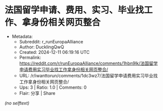 # 法国留学申请、费用、实习、毕业找工作、拿身份相关网页整合

- Metadata:
  - Subreddit: r_runEuropaAlliance
  - Author: DucklingQwQ
  - Created: 2024-12-11 06:19:16 UTC
  - Permalink: https://reddit.com/r/runEuropaAlliance/comments/1hbn9lk/法国留学申请费用实习毕业找工作拿身份相关网页整合/
  - URL: /r/iwanttorun/comments/1dc3wz7/法国留学申请费用实习毕业找工作拿身份相关网页整合/
  - Ups: 3 | Ratio: 1.0 | Comments: 0
  - Flair: 分享 | Share

_(no selftext)_
